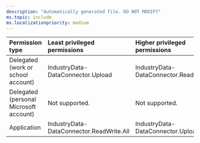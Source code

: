 ```yaml
---
description: "Automatically generated file. DO NOT MODIFY"
ms.topic: include
ms.localizationpriority: medium
---
```


|Permission type|Least privileged permissions|Higher privileged permissions|
|:---|:---|:---|
|Delegated (work or school account)|IndustryData-DataConnector.Upload|IndustryData-DataConnector.ReadWrite.All|
|Delegated (personal Microsoft account)|Not supported.|Not supported.|
|Application|IndustryData-DataConnector.ReadWrite.All|IndustryData-DataConnector.Upload|

